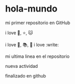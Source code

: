 # hola-mundo

mi primer repositorio en GitHub

i love :sunflower:, :star:, :cat:
 
i love :pizza:, :books:, :cinema:
i love :write:

mi ultima linea en el repositorio

nueva actividad

finalizado en github
